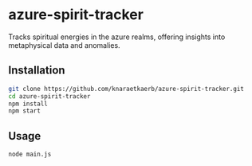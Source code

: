# azure-spirit-tracker

Tracks spiritual energies in the azure realms, offering insights into metaphysical data and anomalies.

## Installation

```bash
git clone https://github.com/knaraetkaerb/azure-spirit-tracker.git
cd azure-spirit-tracker
npm install
npm start
```

## Usage
```bash
node main.js
```
